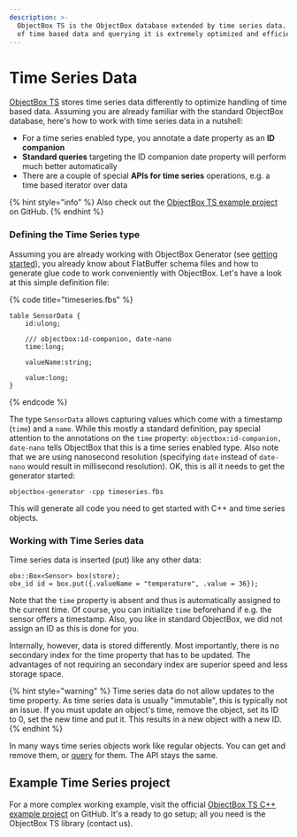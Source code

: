 ```yaml
---
description: >-
  ObjectBox TS is the ObjectBox database extended by time series data. Ingestion
  of time based data and querying it is extremely optimized and efficient.
---
```


# Time Series Data

[ObjectBox TS](https://objectbox.io/time-series-database/) stores time series data differently to optimize handling of time based data. Assuming you are already familiar with the standard ObjectBox database, here's how to work with time series data in a nutshell:

* For a time series enabled type, you annotate a date property as an **ID companion**
* **Standard queries** targeting the ID companion date property will perform much better automatically
* There are a couple of special **APIs for time series** operations, e.g. a time based iterator over data

{% hint style="info" %}
Also check out the [ObjectBox TS example project ](https://github.com/objectbox/objectbox-ts-demo)on GitHub.
{% endhint %}

### Defining the Time Series type

Assuming you are already working with ObjectBox Generator (see [getting started](getting-started.md)), you already know about FlatBuffer schema files and how to generate glue code to work conveniently with ObjectBox. Let's have a look at this simple definition file:

{% code title="timeseries.fbs" %}
```
table SensorData {
    id:ulong;

    /// objectbox:id-companion, date-nano
    time:long;

    valueName:string;
    
    value:long;
}
```
{% endcode %}

The type `SensorData` allows capturing values which come with a timestamp (`time`) and a `name`. While this mostly a standard definition, pay special attention to the annotations on the `time` property: `objectbox:id-companion, date-nano` tells ObjectBox that this is a time series enabled type. Also note that we are using nanosecond resolution (specifying `date` instead of `date-nano` would result in millisecond resolution). OK, this is all it needs to get the generator started:

```
objectbox-generator -cpp timeseries.fbs
```

This will generate all code you need to get started with C++ and time series objects.

### Working with Time Series data

Time series data is inserted (put) like any other data:

```
obx::Box<Sensor> box(store);
obx_id id = box.put({.valueName = "temperature", .value = 36});
```

Note that the `time` property is absent and thus is automatically assigned to the current time. Of course, you can initialize `time` beforehand if e.g. the sensor offers a timestamp. Also, you like in standard ObjectBox, we did not assign an ID as this is done for you.

Internally, however, data is stored differently. Most importantly, there is no secondary index for the time property that has to be updated. The advantages of not requiring an secondary index are superior speed and less storage space.

{% hint style="warning" %}
Time series data do not allow updates to the time property. As time series data is usually "immutable", this is typically not an issue. If you must update an object's time, remove the object, set its ID to 0, set the new time and put it. This results in a new object with a new ID.
{% endhint %}

In many ways time series objects work like regular objects. You can get and remove them, or [query](queries.md) for them. The API stays the same.

## Example Time Series project

For a more complex working example, visit the official [ObjectBox TS C++ example project](https://github.com/objectbox/objectbox-ts-demo) on GitHub. It's a ready to go setup; all you need is the ObjectBox TS library (contact us).
